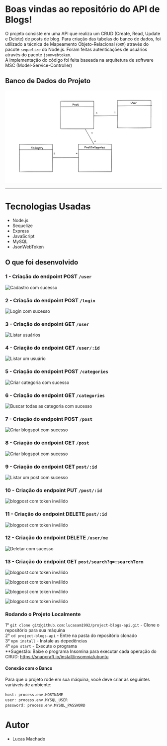 # Boas vindas ao repositório do API de Blogs!

 O projeto consiste em uma API que realiza um CRUD (Create, Read, Update e Delete) de posts de blog. Para criação das tabelas do banco de dados, foi utilizado a técnica de Mapeamento Objeto-Relacional (`ORM`) através do pacote `sequelize` do Node.js. Foram feitas autenticações de usuários através do pacote `jsonwebtoken`.<br />
 A implementação do código foi feita baseada na arquitetura de software MSC (Model-Service-Controller)
 
 ## Banco de Dados do Projeto
 ![Banco Blogs-API](./public/desenhoBD.png)

---

# Tecnologias Usadas
 - Node.js
 - Sequelize
 - Express
 - JavaScript
 - MySQL
 - JsonWebToken


## O que foi desenvolvido

### 1 - Criação do endpoint POST `/user`

![Cadastro com sucesso](./public/cadastrodeusuario.png)

### 2 - Criação do endpoint POST `/login`

![Login com sucesso](./public/logincomsucesso.png)

### 3 - Criação do endpoint GET `/user`

![Listar usuários](./public/listarusuarios.png)

### 4 - Criação do endpoint GET `/user/:id`

![Listar um usuário](./public/listarumusuario.png)

### 5 - Criação do endpoint POST `/categories`

![Criar categoria com sucesso](./public/cadastrarCategoria.png)

### 6 - Criação do endpoint GET `/categories`

![Buscar todas as categoria com sucesso](./public/buscartodascategoriascomsucesso.png)

### 7 - Criação do endpoint POST `/post`

![Criar blogspot com sucesso](./public/criarblogpost.png)

### 8 - Criação do endpoint GET `/post`

![Criar blogspot com sucesso](./public/listarumblogpost.png)

### 9 - Criação do endpoint GET `post/:id`

![Listar um post com sucesso](./public/listarumpostcomsucesso.png)

### 10 - Criação do endpoint PUT `/post/:id`

![blogpost com token inválido](./public/editarpostcomsucesso.png)

### 11 - Criação do endpoint DELETE `post/:id`

![blogpost com token inválido](./public/deletarpostcomsucesso.png)

### 12 - Criação do endpoint DELETE `/user/me`

![Deletar com sucesso](./public/deletarcomsucesso.png)

### 13 - Criação do endpoint GET `post/search?q=:searchTerm`

![blogpost com token inválido](./public/buscarpostpelotitle.png)

![blogpost com token inválido](./public/buscarpostpelocontent.png)

![blogpost com token inválido](./public/listarpostcampovazio.png)

![blogpost com token inválido](./public/listarumpostquenaoexiste.png)



### Rodando o Projeto Localmente

1° `git clone git@github.com:lucasam1992/project-blogs-api.git` - Clone o repositório para sua máquina<br />
2° `cd project-blogs-api` - Entre na pasta do repositório clonado<br />
3° `npm install` - Instale as depedências<br />
4° `npm start` - Execute o programa<br />
**Sugestão: Baixe o programa Insomina para executar cada operação do CRUD: https://snapcraft.io/install/insomnia/ubuntu

#### Conexão com o Banco 

Para que o projeto rode em sua máquina, você deve criar as seguintes variáveis de ambiente:

`host: process.env.HOSTNAME` <br />
`user: process.env.MYSQL_USER`<br />
`password: process.env.MYSQL_PASSWORD` <br />

# Autor
   - Lucas Machado
